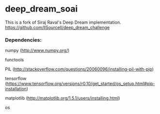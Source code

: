 # deep_dream_soai
This is a fork of Siraj Raval's Deep Dream implementation. https://github.com/llSourcell/deep_dream_challenge

### Dependencies:

numpy (http://www.numpy.org/)

functools

PIL (http://stackoverflow.com/questions/20060096/installing-pil-with-pip)

tensorflow (https://www.tensorflow.org/versions/r0.10/get_started/os_setup.html#pip-installation)

matplotlib (http://matplotlib.org/1.5.1/users/installing.html)

os
